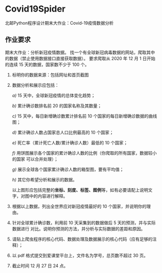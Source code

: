 # Covid19Spider

北邮Python程序设计期末大作业：Covid-19疫情数据分析

## 作业要求

期末大作业：分析新冠疫情数据。 找一个有全球新冠病毒数据的网站，爬取其中的数据（禁止使用数据接口直接获取数据）。 要求爬取从 2020 年 12 月 1 日开始的连续 15 天的数据，国家数不少于 100 个。

1. 标明你的数据来源：包括网址和首页截图
2. 数据分析和展示应包括：

   *a)* 15 天中，全球新冠疫情的总体变化趋势；

   *b)* 累计确诊数排名前 20 的国家名称及其数量；

   *c)* 15 天中，每日新增确诊数累计排名前 10 个国家的每日新增确诊数据的曲线图；

   *d)* 累计确诊人数占国家总人口比例最高的 10 个国家；

   *e)* 死亡率（累计死亡人数/累计确诊人数）最低的 10 个国家；

   *f)* 用饼图展示各个国家的累计确诊人数的比例（你爬取的所有国家，数据较小的国家 可以合并处理）；

   *g)* 展示全球各个国家累计确诊人数的箱型图，要有平均值；

   *h)* 其它你希望分析和展示的数据。

   以上图形应包括完整的**坐标、刻度、标签、图例**等，如有必要请配上说明文字，对图中的内容进行解释。

3. 根据以上数据，列出全世界应对新冠疫情最好的 10 个国家，并说明你的理由。
4. 针对全球累计确诊数，利用前 10 天采集到的数据做后 5 天的预测，并与实际数据进行 对比。说明你预测的方法，并分析与实际数据的差距和原因。
5. 请贴上爬虫程序的核心代码、数据处理及数据展示的核心代码（应有足够的注释）；
6. 以 pdf 格式提交到爱课堂平台上，文件名为学号，总页数不超过 30 页。
7. 截止时间 12 月 27 日 24 点。